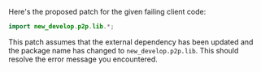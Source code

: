 Here's the proposed patch for the given failing client code:

```java
import new_develop.p2p.lib.*;
```

This patch assumes that the external dependency has been updated and the package name has changed to `new_develop.p2p.lib`. This should resolve the error message you encountered.
